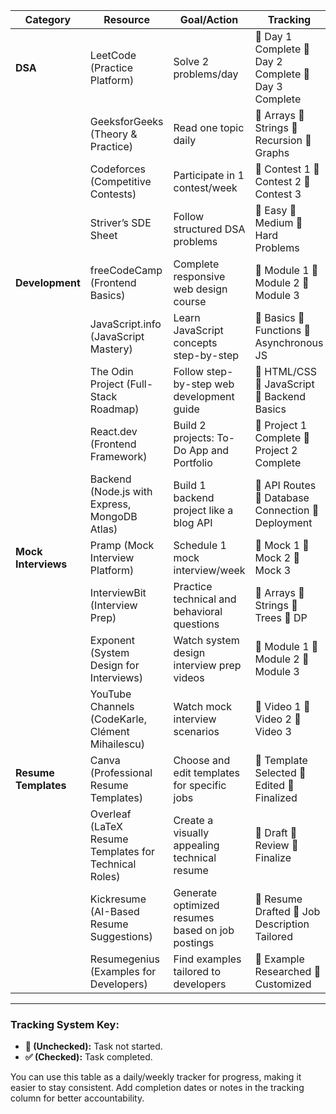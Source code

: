 

| **Category**        | **Resource**                                                   | **Goal/Action**                                   | **Tracking**                                    |
|----------------------|----------------------------------------------------------------|---------------------------------------------------|------------------------------------------------|
| **DSA**             | LeetCode (Practice Platform)                                   | Solve 2 problems/day                              | 🔲 Day 1 Complete 🔲 Day 2 Complete 🔲 Day 3 Complete |
|                      | GeeksforGeeks (Theory & Practice)                             | Read one topic daily                              | 🔲 Arrays 🔲 Strings 🔲 Recursion 🔲 Graphs       |
|                      | Codeforces (Competitive Contests)                            | Participate in 1 contest/week                     | 🔲 Contest 1 🔲 Contest 2 🔲 Contest 3           |
|                      | Striver’s SDE Sheet                                          | Follow structured DSA problems                    | 🔲 Easy 🔲 Medium 🔲 Hard Problems               |
| **Development**     | freeCodeCamp (Frontend Basics)                                | Complete responsive web design course             | 🔲 Module 1 🔲 Module 2 🔲 Module 3              |
|                      | JavaScript.info (JavaScript Mastery)                         | Learn JavaScript concepts step-by-step            | 🔲 Basics 🔲 Functions 🔲 Asynchronous JS        |
|                      | The Odin Project (Full-Stack Roadmap)                        | Follow step-by-step web development guide         | 🔲 HTML/CSS 🔲 JavaScript 🔲 Backend Basics      |
|                      | React.dev (Frontend Framework)                               | Build 2 projects: To-Do App and Portfolio         | 🔲 Project 1 Complete 🔲 Project 2 Complete     |
|                      | Backend (Node.js with Express, MongoDB Atlas)               | Build 1 backend project like a blog API           | 🔲 API Routes 🔲 Database Connection 🔲 Deployment |
| **Mock Interviews** | Pramp (Mock Interview Platform)                               | Schedule 1 mock interview/week                    | 🔲 Mock 1 🔲 Mock 2 🔲 Mock 3                    |
|                      | InterviewBit (Interview Prep)                                | Practice technical and behavioral questions       | 🔲 Arrays 🔲 Strings 🔲 Trees 🔲 DP             |
|                      | Exponent (System Design for Interviews)                     | Watch system design interview prep videos         | 🔲 Module 1 🔲 Module 2 🔲 Module 3              |
|                      | YouTube Channels (CodeKarle, Clément Mihailescu)            | Watch mock interview scenarios                    | 🔲 Video 1 🔲 Video 2 🔲 Video 3                |
| **Resume Templates** | Canva (Professional Resume Templates)                       | Choose and edit templates for specific jobs       | 🔲 Template Selected 🔲 Edited 🔲 Finalized      |
|                      | Overleaf (LaTeX Resume Templates for Technical Roles)       | Create a visually appealing technical resume      | 🔲 Draft 🔲 Review 🔲 Finalize                   |
|                      | Kickresume (AI-Based Resume Suggestions)                    | Generate optimized resumes based on job postings | 🔲 Resume Drafted 🔲 Job Description Tailored    |
|                      | Resumegenius (Examples for Developers)                      | Find examples tailored to developers              | 🔲 Example Researched 🔲 Customized              |

---

### **Tracking System Key:**
- **🔲 (Unchecked):** Task not started.  
- **✅ (Checked):** Task completed.  

You can use this table as a daily/weekly tracker for progress, making it easier to stay consistent. Add completion dates or notes in the tracking column for better accountability.

